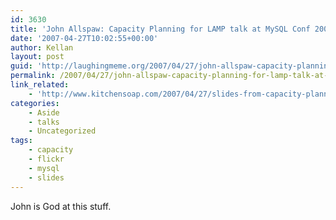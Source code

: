 ```yaml
---
id: 3630
title: 'John Allspaw: Capacity Planning for LAMP talk at MySQL Conf 2007'
date: '2007-04-27T10:02:55+00:00'
author: Kellan
layout: post
guid: 'http://laughingmeme.org/2007/04/27/john-allspaw-capacity-planning-for-lamp-talk-at-mysql-conf-2007/'
permalink: /2007/04/27/john-allspaw-capacity-planning-for-lamp-talk-at-mysql-conf-2007/
link_related:
    - 'http://www.kitchensoap.com/2007/04/27/slides-from-capacity-planning-for-lamp-talk-at-mysql-conf-2007/'
categories:
    - Aside
    - talks
    - Uncategorized
tags:
    - capacity
    - flickr
    - mysql
    - slides
---
```


John is God at this stuff.